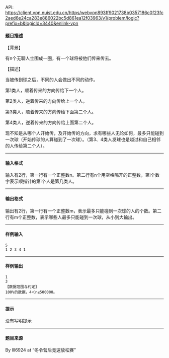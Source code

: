 API: https://client.vpn.nuist.edu.cn/https/webvpn893ff9021738b0357186c0f23fc2aed6e24ca283e886022bc5d861ea12f03963/v1/problem/logic?prefix=b&logicId=3440&enlink-vpn

#### 题目描述

【背景】

有n个无聊人士围成一圈，有一个球将被他们传来传去。

【描述】

当被传到球之后，不同的人会做出不同的动作。

第1类人，顺着传来的方向传给下一个人。

第2类人，逆着传来的方向传给上一个人。

第3类人，顺着传来的方向传给下面第二个人。

第4类人，逆着传来的方向传给上面第二个人。

现不知是从哪个人开始传，及开始传的方向，求有哪些人无论如何，最多只能碰到一次球（开始传球的人算碰到了一次球）。（第3、4类人发球也是越过和自己相邻的人传给第二个人）。

---

#### 输入格式

输入有2行，第一行有一个正整数n。第二行有n个用空格隔开的正整数，第i个数字表示顺指针的第i个人是第几类人。

---

#### 输出格式

输出有2行，第一行有一个正整数m，表示最多只能碰到一次球的人的个数。第二行有m个正整数，表示哪些人最多只能碰到一次球，从小到大输出。

---

#### 样例输入
```
5
1 2 3 4 1

```

---

#### 样例输出
```
1
3
【数据范围与约定】
100%的数据，4＜n≤500000。
```

---

#### 提示

没有写明提示

---

#### 题目来源

By lll6924 at “冬令营后竞速放松赛”